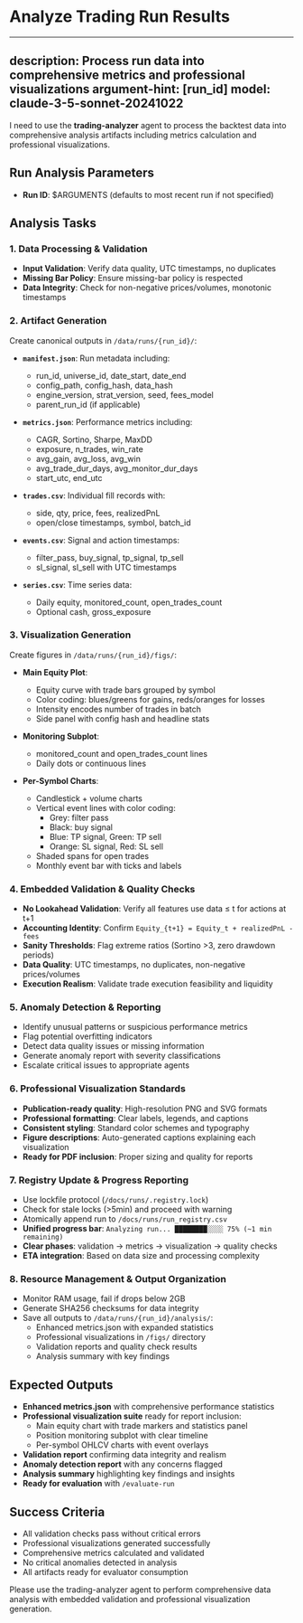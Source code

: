 # Analyze Trading Run Results

---
description: Process run data into comprehensive metrics and professional visualizations
argument-hint: [run_id]
model: claude-3-5-sonnet-20241022
---

I need to use the **trading-analyzer** agent to process the backtest data into comprehensive analysis artifacts including metrics calculation and professional visualizations.

## Run Analysis Parameters
- **Run ID**: $ARGUMENTS (defaults to most recent run if not specified)

## Analysis Tasks

### 1. Data Processing & Validation
- **Input Validation**: Verify data quality, UTC timestamps, no duplicates
- **Missing Bar Policy**: Ensure missing-bar policy is respected
- **Data Integrity**: Check for non-negative prices/volumes, monotonic timestamps

### 2. Artifact Generation
Create canonical outputs in `/data/runs/{run_id}/`:

- **`manifest.json`**: Run metadata including:
  - run_id, universe_id, date_start, date_end
  - config_path, config_hash, data_hash
  - engine_version, strat_version, seed, fees_model
  - parent_run_id (if applicable)

- **`metrics.json`**: Performance metrics including:
  - CAGR, Sortino, Sharpe, MaxDD
  - exposure, n_trades, win_rate
  - avg_gain, avg_loss, avg_win
  - avg_trade_dur_days, avg_monitor_dur_days
  - start_utc, end_utc

- **`trades.csv`**: Individual fill records with:
  - side, qty, price, fees, realizedPnL
  - open/close timestamps, symbol, batch_id

- **`events.csv`**: Signal and action timestamps:
  - filter_pass, buy_signal, tp_signal, tp_sell
  - sl_signal, sl_sell with UTC timestamps

- **`series.csv`**: Time series data:
  - Daily equity, monitored_count, open_trades_count
  - Optional cash, gross_exposure

### 3. Visualization Generation
Create figures in `/data/runs/{run_id}/figs/`:

- **Main Equity Plot**:
  - Equity curve with trade bars grouped by symbol
  - Color coding: blues/greens for gains, reds/oranges for losses
  - Intensity encodes number of trades in batch
  - Side panel with config hash and headline stats

- **Monitoring Subplot**:
  - monitored_count and open_trades_count lines
  - Daily dots or continuous lines

- **Per-Symbol Charts**:
  - Candlestick + volume charts
  - Vertical event lines with color coding:
    - Grey: filter pass
    - Black: buy signal
    - Blue: TP signal, Green: TP sell
    - Orange: SL signal, Red: SL sell
  - Shaded spans for open trades
  - Monthly event bar with ticks and labels

### 4. **Embedded Validation & Quality Checks**
- **No Lookahead Validation**: Verify all features use data ≤ t for actions at t+1
- **Accounting Identity**: Confirm `Equity_{t+1} = Equity_t + realizedPnL - fees`
- **Sanity Thresholds**: Flag extreme ratios (Sortino >3, zero drawdown periods)
- **Data Quality**: UTC timestamps, no duplicates, non-negative prices/volumes
- **Execution Realism**: Validate trade execution feasibility and liquidity

### 5. **Anomaly Detection & Reporting**
- Identify unusual patterns or suspicious performance metrics
- Flag potential overfitting indicators
- Detect data quality issues or missing information
- Generate anomaly report with severity classifications
- Escalate critical issues to appropriate agents

### 6. **Professional Visualization Standards**
- **Publication-ready quality**: High-resolution PNG and SVG formats
- **Professional formatting**: Clear labels, legends, and captions
- **Consistent styling**: Standard color schemes and typography
- **Figure descriptions**: Auto-generated captions explaining each visualization
- **Ready for PDF inclusion**: Proper sizing and quality for reports

### 7. **Registry Update & Progress Reporting**
- Use lockfile protocol (`/docs/runs/.registry.lock`)
- Check for stale locks (>5min) and proceed with warning
- Atomically append run to `/docs/runs/run_registry.csv`
- **Unified progress bar**: `Analyzing run... ████████░░░░ 75% (~1 min remaining)`
- **Clear phases**: validation → metrics → visualization → quality checks
- **ETA integration**: Based on data size and processing complexity

### 8. **Resource Management & Output Organization**
- Monitor RAM usage, fail if drops below 2GB
- Generate SHA256 checksums for data integrity
- Save all outputs to `/data/runs/{run_id}/analysis/`:
  - Enhanced metrics.json with expanded statistics
  - Professional visualizations in `/figs/` directory
  - Validation reports and quality check results
  - Analysis summary with key findings

## Expected Outputs
- **Enhanced metrics.json** with comprehensive performance statistics
- **Professional visualization suite** ready for report inclusion:
  - Main equity chart with trade markers and statistics panel
  - Position monitoring subplot with clear timeline
  - Per-symbol OHLCV charts with event overlays
- **Validation report** confirming data integrity and realism
- **Anomaly detection report** with any concerns flagged
- **Analysis summary** highlighting key findings and insights
- **Ready for evaluation** with `/evaluate-run`

## Success Criteria
- All validation checks pass without critical errors
- Professional visualizations generated successfully
- Comprehensive metrics calculated and validated
- No critical anomalies detected in analysis
- All artifacts ready for evaluator consumption

Please use the trading-analyzer agent to perform comprehensive data analysis with embedded validation and professional visualization generation.